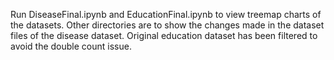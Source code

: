 Run DiseaseFinal.ipynb and EducationFinal.ipynb to view treemap charts of the datasets. Other directories are to show the changes made in the dataset files of the disease dataset. Original education dataset has been filtered to avoid the double count issue.
